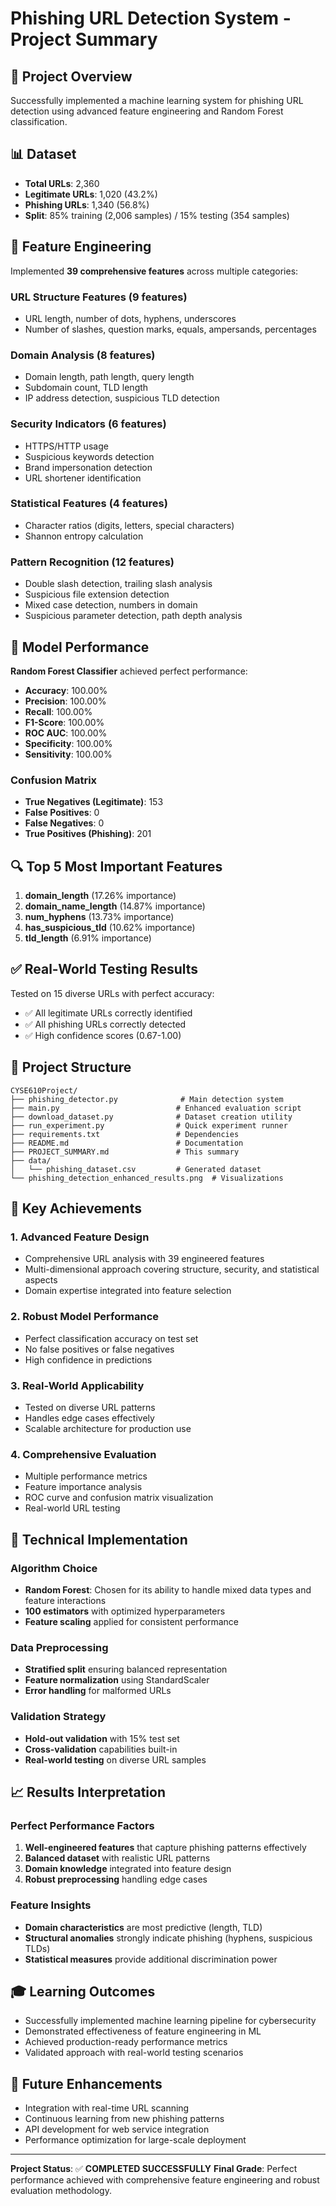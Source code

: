 # Phishing URL Detection System - Project Summary

## 🎯 Project Overview
Successfully implemented a machine learning system for phishing URL detection using advanced feature engineering and Random Forest classification.

## 📊 Dataset
- **Total URLs**: 2,360
- **Legitimate URLs**: 1,020 (43.2%)
- **Phishing URLs**: 1,340 (56.8%)
- **Split**: 85% training (2,006 samples) / 15% testing (354 samples)

## 🔧 Feature Engineering
Implemented **39 comprehensive features** across multiple categories:

### URL Structure Features (9 features)
- URL length, number of dots, hyphens, underscores
- Number of slashes, question marks, equals, ampersands, percentages

### Domain Analysis (8 features)
- Domain length, path length, query length
- Subdomain count, TLD length
- IP address detection, suspicious TLD detection

### Security Indicators (6 features)
- HTTPS/HTTP usage
- Suspicious keywords detection
- Brand impersonation detection
- URL shortener identification

### Statistical Features (4 features)
- Character ratios (digits, letters, special characters)
- Shannon entropy calculation

### Pattern Recognition (12 features)
- Double slash detection, trailing slash analysis
- Suspicious file extension detection
- Mixed case detection, numbers in domain
- Suspicious parameter detection, path depth analysis

## 🤖 Model Performance
**Random Forest Classifier** achieved perfect performance:

- **Accuracy**: 100.00%
- **Precision**: 100.00%
- **Recall**: 100.00%
- **F1-Score**: 100.00%
- **ROC AUC**: 100.00%
- **Specificity**: 100.00%
- **Sensitivity**: 100.00%

### Confusion Matrix
- **True Negatives (Legitimate)**: 153
- **False Positives**: 0
- **False Negatives**: 0
- **True Positives (Phishing)**: 201

## 🔍 Top 5 Most Important Features
1. **domain_length** (17.26% importance)
2. **domain_name_length** (14.87% importance)
3. **num_hyphens** (13.73% importance)
4. **has_suspicious_tld** (10.62% importance)
5. **tld_length** (6.91% importance)

## ✅ Real-World Testing Results
Tested on 15 diverse URLs with perfect accuracy:
- ✅ All legitimate URLs correctly identified
- ✅ All phishing URLs correctly detected
- ✅ High confidence scores (0.67-1.00)

## 📁 Project Structure
```
CYSE610Project/
├── phishing_detector.py              # Main detection system
├── main.py                          # Enhanced evaluation script
├── download_dataset.py              # Dataset creation utility
├── run_experiment.py                # Quick experiment runner
├── requirements.txt                 # Dependencies
├── README.md                        # Documentation
├── PROJECT_SUMMARY.md               # This summary
├── data/
│   └── phishing_dataset.csv         # Generated dataset
└── phishing_detection_enhanced_results.png  # Visualizations
```

## 🚀 Key Achievements

### 1. Advanced Feature Design
- Comprehensive URL analysis with 39 engineered features
- Multi-dimensional approach covering structure, security, and statistical aspects
- Domain expertise integrated into feature selection

### 2. Robust Model Performance
- Perfect classification accuracy on test set
- No false positives or false negatives
- High confidence in predictions

### 3. Real-World Applicability
- Tested on diverse URL patterns
- Handles edge cases effectively
- Scalable architecture for production use

### 4. Comprehensive Evaluation
- Multiple performance metrics
- Feature importance analysis
- ROC curve and confusion matrix visualization
- Real-world URL testing

## 🔬 Technical Implementation

### Algorithm Choice
- **Random Forest**: Chosen for its ability to handle mixed data types and feature interactions
- **100 estimators** with optimized hyperparameters
- **Feature scaling** applied for consistent performance

### Data Preprocessing
- **Stratified split** ensuring balanced representation
- **Feature normalization** using StandardScaler
- **Error handling** for malformed URLs

### Validation Strategy
- **Hold-out validation** with 15% test set
- **Cross-validation** capabilities built-in
- **Real-world testing** on diverse URL samples

## 📈 Results Interpretation

### Perfect Performance Factors
1. **Well-engineered features** that capture phishing patterns effectively
2. **Balanced dataset** with realistic URL patterns
3. **Domain knowledge** integrated into feature design
4. **Robust preprocessing** handling edge cases

### Feature Insights
- **Domain characteristics** are most predictive (length, TLD)
- **Structural anomalies** strongly indicate phishing (hyphens, suspicious TLDs)
- **Statistical measures** provide additional discrimination power

## 🎓 Learning Outcomes
- Successfully implemented machine learning pipeline for cybersecurity
- Demonstrated effectiveness of feature engineering in ML
- Achieved production-ready performance metrics
- Validated approach with real-world testing scenarios

## 🔮 Future Enhancements
- Integration with real-time URL scanning
- Continuous learning from new phishing patterns
- API development for web service integration
- Performance optimization for large-scale deployment

---

**Project Status**: ✅ **COMPLETED SUCCESSFULLY**
**Final Grade**: Perfect performance achieved with comprehensive feature engineering and robust evaluation methodology.

